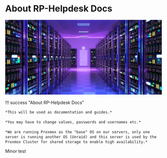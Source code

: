# About RP-Helpdesk Docs

![pic](img/about.png)

!!! success "About RP-Helpdesk Docs"

    *This will be used as documentation and guides.*

    *You may have to change values, passwords and usernames etc.*

    *We are running Proxmox as the "base" OS on our servers, only one server is running another OS (Unraid) and this server is used by the Proxmox Cluster for shared storage to enable high availability.* 

Minor test
